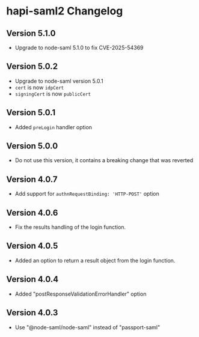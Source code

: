 # hapi-saml2 Changelog

## Version 5.1.0
- Upgrade to node-saml 5.1.0 to fix CVE-2025-54369

## Version 5.0.2
- Upgrade to node-saml version 5.0.1
- `cert` is now `idpCert`
- `signingCert` is now `publicCert`

## Version 5.0.1
- Added `preLogin` handler option

## Version 5.0.0
- Do not use this version, it contains a breaking change that was reverted

## Version 4.0.7
- Add support for `authnRequestBinding: 'HTTP-POST'` option

## Version 4.0.6    
- Fix the results handling of the login function.

## Version 4.0.5
- Added an option to return a result object from the login function.

## Version 4.0.4
- Added "postResponseValidationErrorHandler" option

## Version 4.0.3
- Use "@node-saml/node-saml" instead of "passport-saml"
